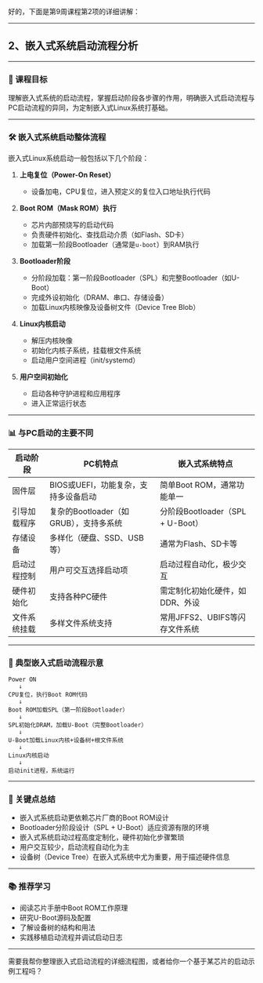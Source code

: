 好的，下面是第9周课程第2项的详细讲解：

---

## 2、嵌入式系统启动流程分析

---

### 🎯 课程目标

理解嵌入式系统的启动流程，掌握启动阶段各步骤的作用，明确嵌入式启动流程与PC启动流程的异同，为定制嵌入式Linux系统打基础。

---

### 🛠️ 嵌入式系统启动整体流程

嵌入式Linux系统启动一般包括以下几个阶段：

1. **上电复位（Power-On Reset）**

   * 设备加电，CPU复位，进入预定义的复位入口地址执行代码

2. **Boot ROM（Mask ROM）执行**

   * 芯片内部预烧写的启动代码
   * 负责硬件初始化、查找启动介质（如Flash、SD卡）
   * 加载第一阶段Bootloader（通常是`u-boot`）到RAM执行

3. **Bootloader阶段**

   * 分阶段加载：第一阶段Bootloader（SPL）和完整Bootloader（如U-Boot）
   * 完成外设初始化（DRAM、串口、存储设备）
   * 加载Linux内核映像及设备树文件（Device Tree Blob）

4. **Linux内核启动**

   * 解压内核映像
   * 初始化内核子系统，挂载根文件系统
   * 启动用户空间进程（init/systemd）

5. **用户空间初始化**

   * 启动各种守护进程和应用程序
   * 进入正常运行状态

---

### 📊 与PC启动的主要不同

| 启动阶段   | PC机特点                      | 嵌入式系统特点                     |
| ------ | -------------------------- | --------------------------- |
| 固件层    | BIOS或UEFI，功能复杂，支持多设备启动     | 简单Boot ROM，通常功能单一           |
| 引导加载程序 | 复杂的Bootloader（如GRUB），支持多系统 | 分阶段Bootloader（SPL + U-Boot） |
| 存储设备   | 多样化（硬盘、SSD、USB等）           | 通常为Flash、SD卡等               |
| 启动过程控制 | 用户可交互选择启动项                 | 启动过程自动化，极少交互                |
| 硬件初始化  | 支持各种PC硬件                   | 需定制化初始化硬件，如DDR、外设           |
| 文件系统挂载 | 多样文件系统支持                   | 常用JFFS2、UBIFS等闪存文件系统        |

---

### 🧩 典型嵌入式启动流程示意

```text
Power ON
   ↓
CPU复位，执行Boot ROM代码
   ↓
Boot ROM加载SPL（第一阶段Bootloader）
   ↓
SPL初始化DRAM，加载U-Boot（完整Bootloader）
   ↓
U-Boot加载Linux内核+设备树+根文件系统
   ↓
Linux内核启动
   ↓
启动init进程，系统运行
```

---

### 🔑 关键点总结

* 嵌入式系统启动更依赖芯片厂商的Boot ROM设计
* Bootloader分阶段设计（SPL + U-Boot）适应资源有限的环境
* 嵌入式系统启动过程高度定制化，硬件初始化步骤繁琐
* 用户交互较少，启动流程自动化为主
* 设备树（Device Tree）在嵌入式系统中尤为重要，用于描述硬件信息

---

### 📚 推荐学习

* 阅读芯片手册中Boot ROM工作原理
* 研究U-Boot源码及配置
* 了解设备树的结构和用法
* 实践移植启动流程并调试启动日志

---

需要我帮你整理嵌入式启动流程的详细流程图，或者给你一个基于某芯片的启动示例工程吗？
